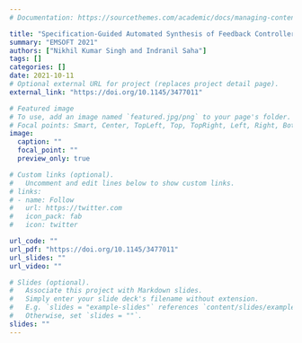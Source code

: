 ```yaml
---
# Documentation: https://sourcethemes.com/academic/docs/managing-content/

title: "Specification-Guided Automated Synthesis of Feedback Controllers"
summary: "EMSOFT 2021"
authors: ["Nikhil Kumar Singh and Indranil Saha"]
tags: []
categories: []
date: 2021-10-11
# Optional external URL for project (replaces project detail page).
external_link: "https://doi.org/10.1145/3477011"

# Featured image
# To use, add an image named `featured.jpg/png` to your page's folder.
# Focal points: Smart, Center, TopLeft, Top, TopRight, Left, Right, BottomLeft, Bottom, BottomRight.
image:
  caption: ""
  focal_point: ""
  preview_only: true

# Custom links (optional).
#   Uncomment and edit lines below to show custom links.
# links:
# - name: Follow
#   url: https://twitter.com
#   icon_pack: fab
#   icon: twitter

url_code: ""
url_pdf: "https://doi.org/10.1145/3477011"
url_slides: ""
url_video: ""

# Slides (optional).
#   Associate this project with Markdown slides.
#   Simply enter your slide deck's filename without extension.
#   E.g. `slides = "example-slides"` references `content/slides/example-slides.md`.
#   Otherwise, set `slides = ""`.
slides: ""
---
```


